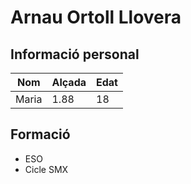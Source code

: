 # Arnau Ortoll Llovera
## Informació personal
| Nom      | Alçada | Edat      |
|----------|--------|-----------|
| Maria    | 1.88   | 18        |

## Formació
- ESO
- Cicle SMX